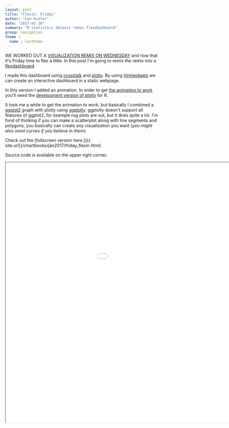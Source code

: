 ```yaml
---
layout: post
title: "Flexin' Friday"
author: "Len Kiefer"
date: "2017-01-20"
summary: "R statistics dataviz remix flexdashboard"
group: navigation
theme :
  name : lentheme
---
```


WE WORKED OUT A [VISUALIZATION REMIX ON WEDNESDAY](http://lenkiefer.com/2017/01/18/workin-workout) and now that it's Friday time to flex a little.  In this post I'm going to remix the remix into a [flexdashboard](http://rmarkdown.rstudio.com/flexdashboard/index.html).

I made this dashboard using [crosstalk]( http://rstudio.github.io/crosstalk/) and [plotly]( https://plot.ly/r/). By using [htmlwidgets]( http://www.htmlwidgets.org/) we can create an interactive dashboard in a static webpage.

In this version I added an animation.  In order to get [the animation to work](https://cpsievert.github.io/plotly_book/key-frame-animations.html) you'll need the [development version of plotly](https://github.com/ropensci/plotly) for R.

It took me a while to get the animation to work, but basically I combined a [ggplot2](http://ggplot2.org/) graph with plotly using [ggplotly](https://plot.ly/ggplot2/).  ggplotly doesn't support all features of ggplot2, for example rug plots are out, but it does quite a lot.  I'm fond of thinking if you can make a scatterplot along with line segments and polygons, you basically can create any visualization you want (*you might also need curves if you believe in them*).

Check out the [fullscreen version here.]({{ site.url}}/chartbooks/jan2017/friday_flexin.html)

Source code is available on the upper right corner.

<iframe src="{{ site.url}}/chartbooks/jan2017/friday_flexin.html" height="850" width="1200"></iframe>
